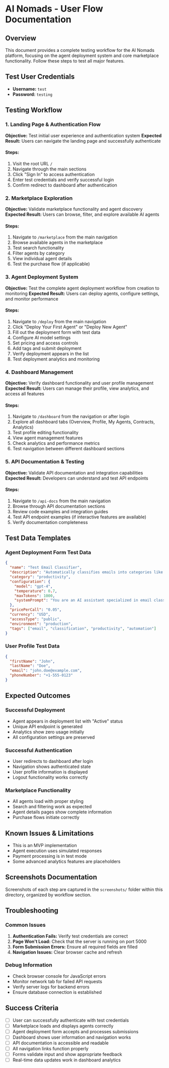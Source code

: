 # AI Nomads - User Flow Documentation

## Overview
This document provides a complete testing workflow for the AI Nomads platform, focusing on the agent deployment system and core marketplace functionality. Follow these steps to test all major features.

## Test User Credentials
- **Username:** `test`
- **Password:** `testing`

## Testing Workflow

### 1. Landing Page & Authentication Flow
**Objective:** Test initial user experience and authentication system
**Expected Result:** Users can navigate the landing page and successfully authenticate

#### Steps:
1. Visit the root URL `/`
2. Navigate through the main sections
3. Click "Sign In" to access authentication
4. Enter test credentials and verify successful login
5. Confirm redirect to dashboard after authentication

### 2. Marketplace Exploration
**Objective:** Validate marketplace functionality and agent discovery
**Expected Result:** Users can browse, filter, and explore available AI agents

#### Steps:
1. Navigate to `/marketplace` from the main navigation
2. Browse available agents in the marketplace
3. Test search functionality
4. Filter agents by category
5. View individual agent details
6. Test the purchase flow (if applicable)

### 3. Agent Deployment System
**Objective:** Test the complete agent deployment workflow from creation to monitoring
**Expected Result:** Users can deploy agents, configure settings, and monitor performance

#### Steps:
1. Navigate to `/deploy` from the main navigation
2. Click "Deploy Your First Agent" or "Deploy New Agent"
3. Fill out the deployment form with test data
4. Configure AI model settings
5. Set pricing and access controls
6. Add tags and submit deployment
7. Verify deployment appears in the list
8. Test deployment analytics and monitoring

### 4. Dashboard Management
**Objective:** Verify dashboard functionality and user profile management
**Expected Result:** Users can manage their profile, view analytics, and access all features

#### Steps:
1. Navigate to `/dashboard` from the navigation or after login
2. Explore all dashboard tabs (Overview, Profile, My Agents, Contracts, Analytics)
3. Test profile editing functionality
4. View agent management features
5. Check analytics and performance metrics
6. Test navigation between different dashboard sections

### 5. API Documentation & Testing
**Objective:** Validate API documentation and integration capabilities
**Expected Result:** Developers can understand and test API endpoints

#### Steps:
1. Navigate to `/api-docs` from the main navigation
2. Browse through API documentation sections
3. Review code examples and integration guides
4. Test API endpoint examples (if interactive features are available)
5. Verify documentation completeness

## Test Data Templates

### Agent Deployment Form Test Data
```json
{
  "name": "Test Email Classifier",
  "description": "Automatically classifies emails into categories like urgent, spam, or promotional",
  "category": "productivity",
  "configuration": {
    "model": "gpt-4",
    "temperature": 0.7,
    "maxTokens": 1000,
    "systemPrompt": "You are an AI assistant specialized in email classification. Analyze email content and categorize it appropriately."
  },
  "pricePerCall": "0.05",
  "currency": "USD",
  "accessType": "public",
  "environment": "production",
  "tags": ["email", "classification", "productivity", "automation"]
}
```

### User Profile Test Data
```json
{
  "firstName": "John",
  "lastName": "Doe",
  "email": "john.doe@example.com",
  "phoneNumber": "+1-555-0123"
}
```

## Expected Outcomes

### Successful Deployment
- Agent appears in deployment list with "Active" status
- Unique API endpoint is generated
- Analytics show zero usage initially
- All configuration settings are preserved

### Successful Authentication
- User redirects to dashboard after login
- Navigation shows authenticated state
- User profile information is displayed
- Logout functionality works correctly

### Marketplace Functionality
- All agents load with proper styling
- Search and filtering work as expected
- Agent details pages show complete information
- Purchase flows initiate correctly

## Known Issues & Limitations
- This is an MVP implementation
- Agent execution uses simulated responses
- Payment processing is in test mode
- Some advanced analytics features are placeholders

## Screenshots Documentation
Screenshots of each step are captured in the `screenshots/` folder within this directory, organized by workflow section.

## Troubleshooting

### Common Issues
1. **Authentication Fails:** Verify test credentials are correct
2. **Page Won't Load:** Check that the server is running on port 5000
3. **Form Submission Errors:** Ensure all required fields are filled
4. **Navigation Issues:** Clear browser cache and refresh

### Debug Information
- Check browser console for JavaScript errors
- Monitor network tab for failed API requests
- Verify server logs for backend errors
- Ensure database connection is established

## Success Criteria
- [ ] User can successfully authenticate with test credentials
- [ ] Marketplace loads and displays agents correctly
- [ ] Agent deployment form accepts and processes submissions
- [ ] Dashboard shows user information and navigation works
- [ ] API documentation is accessible and readable
- [ ] All navigation links function properly
- [ ] Forms validate input and show appropriate feedback
- [ ] Real-time data updates work in dashboard analytics